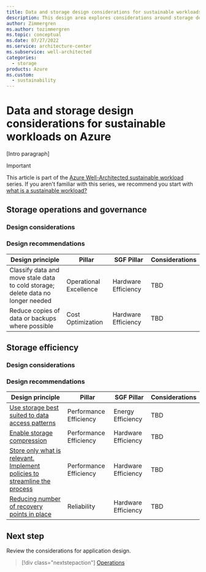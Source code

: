 ```yaml
---
title: Data and storage design considerations for sustainable workloads on Azure
description: This design area explores considerations around storage design for sustainable workloads on Azure.
author: Zimmergren
ms.author: tozimmergren
ms.topic: conceptual
ms.date: 07/27/2022
ms.service: architecture-center
ms.subservice: well-architected
categories: 
  - storage
products: Azure
ms.custom:
  - sustainability
---
```


# Data and storage design considerations for sustainable workloads on Azure

[Intro paragraph]

> [!IMPORTANT]
> This article is part of the [Azure Well-Architected sustainable workload](index.yml) series. If you aren't familiar with this series, we recommend you start with [what is a sustainable workload?](sustainability-get-started.md#what-is-a-sustainable-workload)

## Storage operations and governance

### Design considerations

### Design recommendations

|Design principle|Pillar|SGF Pillar|Considerations|
|---|---|---|---|
|Classify data and move stale data to cold storage; delete data no longer needed|Operational Excellence|Hardware Efficiency|TBD|
|Reduce copies of data or backups where possible|Cost Optimization|Hardware Efficiency|TBD|

## Storage efficiency

### Design considerations

### Design recommendations

|Design principle|Pillar|SGF Pillar|Considerations|
|---|---|---|---|
|[Use storage best suited to data access patterns](/azure/architecture/guide/design-principles/use-best-data-store)|Performance Efficiency|Energy Efficiency|TBD|
|[Enable storage compression](/azure/cdn/cdn-improve-performance)|Performance Efficiency|Hardware Efficiency|TBD|
|[Store only what is relevant. Implement policies to streamline the process](/azure/architecture/guide/design-principles/use-best-data-store)|Performance Efficiency|Hardware Efficiency|TBD|
|[Reducing number of recovery points in place](/azure/backup/manage-recovery-points#impact-of-expired-recovery-points-for-items-in-soft-deleted-state)|Reliability|Hardware Efficiency|TBD|

## Next step

Review the considerations for application design.

> [!div class="nextstepaction"]
> [Operations](sustainability-application-design.md)